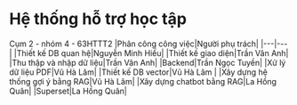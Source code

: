 # Hệ thống hỗ trợ học tập
Cụm 2 - nhóm 4 - 63HTTT2
|Phân công công việc|Người phụ trách|
|---|---|
|Thiết kế DB quan hệ|Nguyễn Minh Hiếu|
|Thiết kế giao diện|Trần Vân Anh|
|Thu thập và nhập dữ liệu|Trần Vân Anh|
|Backend|Trần Ngọc Tuyền|
|Xử lý dữ liệu PDF|Vũ Hà Lâm|
|Thiết kế DB vector|Vũ Hà Lâm   |
|Xây dựng hệ thống gợi ý bằng RAG|Vũ Hà Lâm|
|Xây dựng chatbot bằng RAG|La Hồng Quân|
|Superset|La Hồng Quân|
